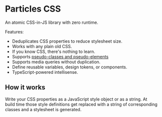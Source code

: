 # Particles CSS

An atomic CSS-in-JS library with zero runtime.

Features:
- Deduplicates CSS properties to reduce stylesheet size.
- Works with any plain old CSS.
- If you know CSS, there's nothing to learn.
- Supports [pseudo-classes and pseudo-elements](https://developer.mozilla.org/en-US/docs/Learn/CSS/Building_blocks/Selectors/Pseudo-classes_and_pseudo-elements)
- Supports media queries without duplication.
- Define reusable variables, design tokens, or components.
- TypeScript-powered intellisense.

## How it works

Write your CSS properties as a JavaScript style object or as a string. At build time those style definitions get replaced with a string of corresponding classes and a stylesheet is generated.
